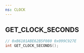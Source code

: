 ```yaml
---
ns: CLOCK
---
```

## GET_CLOCK_SECONDS

```c
// 0xB6101ABE62B5F080 0x099C927E
int GET_CLOCK_SECONDS();
```

